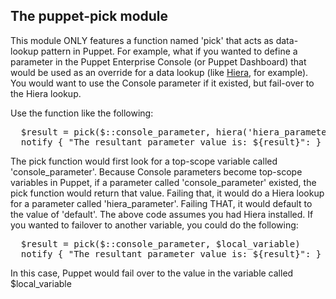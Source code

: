 ## The puppet-pick module

This module ONLY features a function named 'pick' that acts as data-lookup pattern in Puppet.  For example, what if you wanted to define a parameter in the Puppet Enterprise Console (or Puppet Dashboard) that would be used as an override for a data lookup (like [Hiera](http://github.com/puppetlabs/hiera), for example).  You would want to use the Console parameter if it existed, but fail-over to the Hiera lookup.

Use the function like the following:

<pre>
  $result = pick($::console_parameter, hiera('hiera_parameter', 'default'))
  notify { "The resultant parameter value is: ${result}": }
</pre>

The pick function would first look for a top-scope variable called 'console\_parameter'. Because Console parameters become top-scope variables in Puppet, if a parameter called 'console\_parameter' existed, the pick function would return that value.  Failing that, it would do a Hiera lookup for a parameter called 'hiera\_parameter'.  Failing THAT, it would default to the value of 'default'.  The above code assumes you had Hiera installed.  If you wanted to failover to another variable, you could do the following:

<pre>
  $result = pick($::console_parameter, $local_variable)
  notify { "The resultant parameter value is: ${result}": }
</pre>

In this case, Puppet would fail over to the value in the variable called $local\_variable
